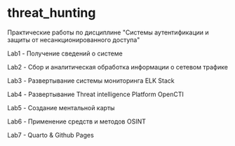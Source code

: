 # threat_hunting
Практические работы по дисциплине "Системы аутентификации и защиты от несанкционированного доступа"

Lab1 - Получение сведений о системе

Lab2 - Сбор и аналитическая обработка информации о сетевом трафике

Lab3 - Развертывание системы мониторинга ELK Stack 

Lab4 - Развертывание Threat intelligence Platform OpenCTI

Lab5 - Создание ментальной карты

Lab6 - Применение средств и методов OSINT

Lab7 - Quarto & Github Pages

